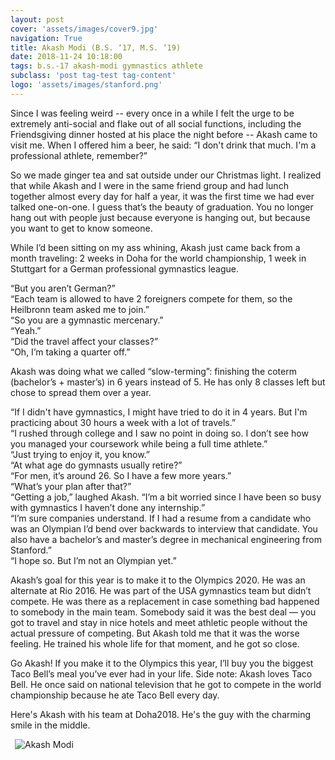 ```yaml
---
layout: post
cover: 'assets/images/cover9.jpg'
navigation: True
title: Akash Modi (B.S. ‘17, M.S. ‘19)
date: 2018-11-24 10:18:00
tags: b.s.-17 akash-modi gymnastics athlete
subclass: 'post tag-test tag-content'
logo: 'assets/images/stanford.png'
---
```


Since I was feeling weird -- every once in a while I felt the urge to be extremely anti-social and flake out of all social functions, including the Friendsgiving dinner hosted at his place the night before -- Akash came to visit me. When I offered him a beer, he said: “I don't drink that much. I'm a professional athlete, remember?”

So we made ginger tea and sat outside under our Christmas light. I realized that while Akash and I were in the same friend group and had lunch together almost every day for half a year, it was the first time we had ever talked one-on-one. I guess that’s the beauty of graduation. You no longer hang out with people just because everyone is hanging out, but because you want to get to know someone.

While I’d been sitting on my ass whining, Akash just came back from a month traveling: 2 weeks in Doha for the world championship, 1 week in Stuttgart for a German professional gymnastics league.

“But you aren’t German?”<br>
“Each team is allowed to have 2 foreigners compete for them, so the Heilbronn team asked me to join.”<br>
“So you are a gymnastic mercenary.”<br>
“Yeah.”<br>
“Did the travel affect your classes?”<br>
“Oh, I’m taking a quarter off.”<br>

Akash was doing what we called “slow-terming”: finishing the coterm (bachelor’s + master’s) in 6 years instead of 5. He has only 8 classes left but chose to spread them over a year.

“If I didn't have gymnastics, I might have tried to do it in 4 years. But I'm practicing about 30 hours a week with a lot of travels.”<br>
“I rushed through college and I saw no point in doing so. I don’t see how you managed your coursework while being a full time athlete.”<br>
“Just trying to enjoy it, you know.”<br>
“At what age do gymnasts usually retire?”<br>
“For men, it’s around 26. So I have a few more years.”<br>
“What’s your plan after that?”<br>
“Getting a job,” laughed Akash. “I’m a bit worried since I have been so busy with gymnastics I haven’t done any internship.”<br>
“I’m sure companies understand. If I had a resume from a candidate who was an Olympian I’d bend over backwards to interview that candidate. You also have a bachelor’s and master’s degree in mechanical engineering from Stanford.”<br>
“I hope so. But I’m not an Olympian yet.”<br>

Akash’s goal for this year is to make it to the Olympics 2020. He was an alternate at Rio 2016. He was part of the USA gymnastics team but didn’t compete. He was there as a replacement in case something bad happened to somebody in the main team. Somebody said it was the best deal — you got to travel and stay in nice hotels and meet athletic people without the actual pressure of competing. But Akash told me that it was the worse feeling. He trained his whole life for that moment, and he got so close.

Go Akash! If you make it to the Olympics this year, I’ll buy you the biggest Taco Bell’s meal you’ve ever had in your life. Side note: Akash loves Taco Bell. He once said on national television that he got to compete in the world championship because he ate Taco Bell every day.

Here's Akash with his team at Doha2018. He's the guy with the charming smile in the middle.

<img
    alt="Akash Modi"
    src="{{ site.url }}/assets/images/people/akash-modi.jpg"
    style="float: center; max-width: 80%; margin: 0 0 1em 0.5em">